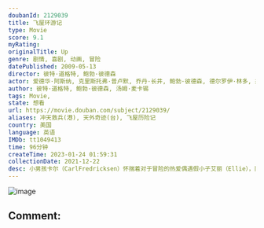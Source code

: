 ```yaml
---
doubanId: 2129039
title: 飞屋环游记
type: Movie
score: 9.1
myRating: 
originalTitle: Up
genre: 剧情, 喜剧, 动画, 冒险
datePublished: 2009-05-13
director: 彼特·道格特, 鲍勃·彼德森
actor: 爱德华·阿斯纳, 克里斯托弗·普卢默, 乔丹·长井, 鲍勃·彼德森, 德尔罗伊·林多, 杰罗姆·兰福特, 约翰·拉岑贝格, 大卫·卡耶, 艾丽·道克特, 杰里米·利里, 米凯·麦高万, 丹尼·曼恩, 唐纳德·富利洛夫, 杰斯·哈梅尔, 乔什·库雷, 彼特·道格特, 布兰达, 泰迪·牛顿, 保罗·伊丁, 托尼·弗希勒, 雪莉·琳恩
author: 彼特·道格特, 鲍勃·彼德森, 汤姆·麦卡锡
tags: Movie, 
state: 想看
url: https://movie.douban.com/subject/2129039/
aliases: 冲天救兵(港), 天外奇迹(台), 飞屋历险记
country: 美国
language: 英语
IMDb: tt1049413
time: 96分钟
createTime: 2023-01-24 01:59:31
collectionDate: 2021-12-22
desc: 小男孩卡尔（CarlFredricksen）怀揣着对于冒险的热爱偶遇假小子艾丽（Ellie），而艾丽把整个屋子当成一艘大飞船游戏居然使他对这个女孩子有些着迷，相同的爱好最终使两个人成为了一生的爱侣。...
---
```


![image](p2363116942.jpg)

Comment: 
---

